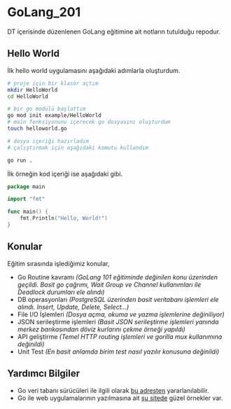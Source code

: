# GoLang_201

DT içerisinde düzenlenen GoLang eğitimine ait notların tutulduğu repodur.

## Hello World

İlk hello world uygulamasını aşağıdaki adımlarla oluşturdum.

```bash
# proje için bir klasör açtım
mkdir HelloWorld
cd HelloWorld

# bir go modülü başlattım
go mod init example/HelloWorld
# main fonksiyonunu içerecek go dosyasını oluşturdum
touch helloworld.go

# dosya içeriği hazırladım
# çalıştırmak için aşağıdaki komutu kullandım

go run .
```

İlk örneğin kod içeriği ise aşağıdaki gibi.

```go
package main

import "fmt"

func main() {
	fmt.Println("Hello, World!")
}
```

## Konular

Eğitim sırasında işlediğimiz konular,

- Go Routine kavramı _(GoLang 101 eğitiminde değinilen konu üzerinden geçildi. Basit go çağrımı, Wait Group ve Channel kullanımları ile Deadlock durumları ele alındı)_
- DB operasyonları _(PostgreSQL üzerinden basit veritabanı işlemleri ele alındı. Insert, Update, Delete, Select...)_
- File I/O İşlemleri _(Dosya açma, okuma ve yazma işlemlerine değiniliyor)_
- JSON serileştirme işlemleri _(Basit JSON serileştirme işlemleri yanında merkez bankasından döviz kurlarını çekme örneği yapıldı)_
- API geliştirme _(Temel HTTP routing işlemleri ve gorilla mux kullanımına değinildi)_
- Unit Test _(En basit anlamda birim test nasıl yazılır konusuna değinildi)_

## Yardımcı Bilgiler

- Go veri tabanı sürücüleri ile ilgili olarak [bu adresten](https://go.dev/wiki/SQLDrivers) yararlanılabilir.
- Go ile web uygulamalarının yazılmasına ait [şu sitede](https://gowebexamples.com) güzel örnekler var.